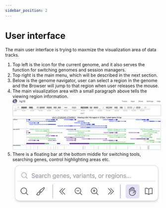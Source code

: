 ```yaml
---
sidebar_position: 2
---
```


# User interface

The main user interface is trying to maxmize the visualization area of data tracks.

1. Top left is the icon for the current genome, and it also serves the function for switching genomes and session managers.
2. Top right is the main menu, which will be described in the next section.
3. Below is the genome navigator, user can select a region in the genome and the Browser will jump to that region when user releases the mouse.
4. The main visualization area with a small paragraph above tells the viewing region information.
![load a genome](./img/g3.png)
5. There is a floating bar at the bottom middle for switching tools, searching genes, control highlighting areas etc.
![load a genome](./img/g4.png)